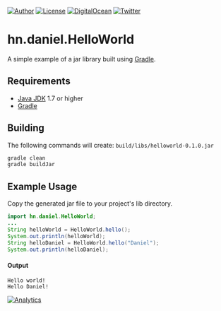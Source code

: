[![Author](https://img.shields.io/badge/author-Daniel%20M.%20Hendricks-lightgrey.svg?colorB=9900cc&style=flat-square)](https://www.danhendricks.com/?utm_source=github.com&utm_medium=campaign&utm_content=button&utm_campaign=wordpress-mu-common-toolkit)
[![License](https://img.shields.io/badge/license-MIT-yellow.svg?style=flat-square)](https://github.com/dmhendricks/hn.daniel.HelloWorld/blob/master/LICENSE)
[![DigitalOcean](https://img.shields.io/badge/hosting-Digital%20Ocean-green.svg?style=flat-square&label=hosting&colorB=0152FF)](https://m.do.co/t/8a88362f5683?utm_source=github.com&utm_medium=campaign&utm_content=button&utm_campaign=dmhendricks%2Fwordpress-mu-common-toolkit)
[![Twitter](https://img.shields.io/twitter/url/https/github.com/dmhendricks/wordpress-mu-common-toolkit.svg?style=social)](https://twitter.com/danielhendricks)

# hn.daniel.HelloWorld

A simple example of a jar library built using [Gradle](https://gradle.org/).

## Requirements

- [Java JDK](https://www.oracle.com/technetwork/java/javase/downloads/index.html) 1.7 or higher
- [Gradle](https://gradle.org/install/)

## Building

The following commands will create: `build/libs/helloworld-0.1.0.jar`

```bash
gradle clean
gradle buildJar
```

## Example Usage

Copy the generated jar file to your project's lib directory.

```java
import hn.daniel.HelloWorld;
...
String helloWorld = HelloWorld.hello();
System.out.println(helloWorld);
String helloDaniel = HelloWorld.hello("Daniel");
System.out.println(helloDaniel);
```

#### Output

```
Hello world!
Hello Daniel!
```

[![Analytics](https://ga-beacon.appspot.com/UA-126205765-1/dmhendricks/dmhendricks/hn.daniel.HelloWorld?flat)](https://ga-beacon.appspot.com/?utm_source=github.com&utm_medium=referral&utm_content=button&utm_campaign=dmhendricks%2Fdmhendricks/hn.daniel.HelloWorld)
